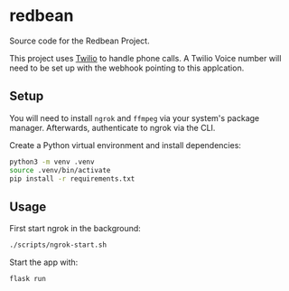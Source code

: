 # redbean

Source code for the Redbean Project.

This project uses [Twilio](https://www.twilio.com/en-us) to handle phone calls. A Twilio Voice number will need to be set up with the webhook pointing to this applcation.

## Setup

You will need to install `ngrok` and `ffmpeg` via your system's package manager. Afterwards, authenticate to ngrok via the CLI.

Create a Python virtual environment and install dependencies:

```bash
python3 -m venv .venv
source .venv/bin/activate
pip install -r requirements.txt
```

## Usage

First start ngrok in the background:

```bash
./scripts/ngrok-start.sh
```

Start the app with:

```bash
flask run
```
